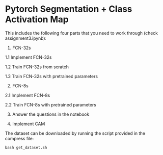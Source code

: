 # Pytorch Segmentation + Class Activation Map

This includes the following four parts that you need to work through (check assignment3.ipynb):
1. FCN-32s

1.1 Implement FCN-32s

1.2 Train FCN-32s from scratch

1.3 Train FCN-32s with pretrained parameters

2. FCN-8s

2.1 Implement FCN-8s

2.2 Train FCN-8s with pretrained parameters

3. Answer the questions in the notebook

4. Implement CAM

The dataset can be downloaded by running the script provided in the compress file:

```
bash get_dataset.sh
```
